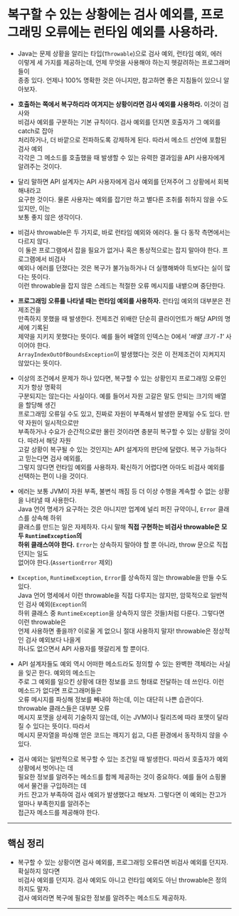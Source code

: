# 복구할 수 있는 상황에는 검사 예외를, 프로그래밍 오류에는 런타임 예외를 사용하라.

- Java는 문제 상황을 알리는 타입(`Throwable`)으로 검사 예외, 런타임 예외, 에러  
  이렇게 세 가지를 제공하는데, 언제 무엇을 사용해야 하는지 헷갈려하는 프로그래머들이  
  종종 있다. 언제나 100% 명확한 것은 아니지만, 참고하면 좋은 지침들이 있으니 알아보자.

- **호출하는 쪽에서 복구하리라 여겨지는 상황이라면 검사 예외를 사용하라.** 이것이 검사와  
  비검사 예외를 구분하는 기본 규칙이다. 검사 예외를 던지면 호출자가 그 예외를 catch로 잡아  
  처리하거나, 더 바깥으로 전파하도록 강제하게 된다. 따라서 메소드 선언에 포함된 검사 예외  
  각각은 그 메소드를 호출했을 때 발생할 수 있는 유력한 결과임을 API 사용자에게 알려주는 것이다.

- 달리 말하면 API 설계자는 API 사용자에게 검사 예외를 던져주어 그 상황에서 회복해내라고  
  요구한 것이다. 물론 사용자는 예외를 잡기만 하고 별다른 조취를 취하지 않을 수도 있지만, 이는  
  보통 좋지 않은 생각이다.

- 비검사 throwable은 두 가지로, 바로 런타임 예외와 에러다. 둘 다 동작 측면에서는 다르지 않다.  
  이 둘은 프로그램에서 잡을 필요가 없거나 혹은 통상적으로는 잡지 말아야 한다. 프로그램에서 비검사  
  예외나 에러를 던졌다는 것은 복구가 불가능하거나 더 실행해봐야 득보다는 실이 많다는 뜻이다.  
  이런 throwable을 잡지 않은 스레드는 적절한 오류 메시지를 내뱉으며 중단한다.

- **프로그래밍 오류를 나타낼 때는 런타임 예외를 사용하자.** 런타임 예외의 대부분은 전제조건을  
  만족하지 못했을 때 발생한다. 전제조건 위배란 단순히 클라이언트가 해당 API의 명세에 기록된  
  제약을 지키지 못했다는 뜻이다. 예를 들어 배열의 인덱스는 0에서 _'배열 크기 -1'_ 사이어야 한다.  
  `ArrayIndexOutOfBoundsException`이 발생했다는 것은 이 전제조건이 지켜지지 않았다는 뜻이다.

- 이상의 조건에서 문제가 하나 있다면, 복구할 수 있는 상황인지 프로그래밍 오류인지가 항상 명확히  
  구분되지는 않는다는 사실이다. 예를 들어서 자원 고갈은 말도 안되는 크기의 배열을 할당해 생긴  
  프로그래밍 오류일 수도 있고, 진짜로 자원이 부족해서 발생한 문제일 수도 있다. 만약 자원이 일시적으로만  
  부족하거나 수요가 순간적으로만 몰린 것이라면 충분히 복구할 수 있는 상황일 것이다. 따라서 해당 자원  
  고갈 상황이 복구될 수 있는 것인지는 API 설계자의 판단에 달렸다. 복구 가능하다고 믿는다면 검사 예외를,  
  그렇지 않다면 런타임 예외를 사용하자. 확신하기 어렵다면 아마도 비검사 예외를 선택하는 편이 나을 것이다.

- 에러는 보통 JVM이 자원 부족, 불변식 깨짐 등 더 이상 수행을 계속할 수 없는 상황을 나타낼 때 사용한다.  
  Java 언어 명세가 요구하는 것은 아니지만 업계에 널리 퍼진 규약이니, `Error` 클래스를 상속해 하위  
  클래스를 만드는 일은 자제하자. 다시 말해 **직접 구현하는 비검사 throwable은 모두 `RuntimeException`의**  
  **하위 클래스여야 한다.** `Error`는 상속하지 말아야 할 뿐 아니라, throw 문으로 직접 던지는 일도  
  없어야 한다.(`AssertionError` 제외)

- `Exception`, `RuntimeException`, `Error`를 상속하지 않는 throwable을 만들 수도 있다.  
  Java 언어 명세에서 이런 throwable을 직접 다루지는 않지만, 암묵적으로 일반적인 검사 예외(`Exception`의  
  하위 클래스 중 `RuntimeException`을 상속하지 않은 것들)처럼 다룬다. 그렇다면 이런 throwable은  
  언제 사용하면 좋을까? 이로울 게 없으니 절대 사용하지 말자! throwable은 정상적인 검사 예외보다 나을게  
  하나도 없으면서 API 사용자를 헷갈리게 할 뿐이다.

- API 설계자들도 예외 역시 어떠한 메소드라도 정의할 수 있는 완벽한 객체라는 사실을 잊곤 한다. 예외의 메소드는  
  주로 그 예외를 일으킨 상황에 대한 정보를 코드 형태로 전달하는 데 쓰인다. 이런 메소드가 없다면 프로그래머들은  
  오류 메시지를 파싱해 정보를 빼내야 하는데, 이는 대단히 나쁜 습관이다. throwable 클래스들은 대부분 오류  
  메시지 포맷을 상세히 기술하지 않는데, 이는 JVM이나 릴리즈에 따라 포맷이 달라질 수 있다는 뜻이다. 따라서  
  메시지 문자열을 파싱해 얻은 코드는 깨지기 쉽고, 다른 환경에서 동작하지 않을 수 있다.

- 검사 예외는 일반적으로 복구할 수 있는 조건일 때 발생한다. 따라서 호출자가 예외 상황에서 벗어나는 데  
  필요한 정보를 알려주는 메소드를 함께 제공하는 것이 중요하다. 예를 들어 쇼핑몰에서 물건을 구입하려는 데  
  카드 잔고가 부족하여 검사 예외가 발생했다고 해보자. 그렇다면 이 예외는 잔고가 얼마나 부족한지를 알려주는  
  접근자 메소드를 제공해야 한다.

---

## 핵심 정리

- 복구할 수 있는 상황이면 검사 예외를, 프로그래밍 오류라면 비검사 예외를 던지자. 확실하지 않다면  
  비검사 예외를 던지자. 검사 예외도 아니고 런타임 예외도 아닌 throwable은 정의하지도 말자.  
  검사 예외라면 복구에 필요한 정보를 알려주는 메소드도 제공하자.

---
